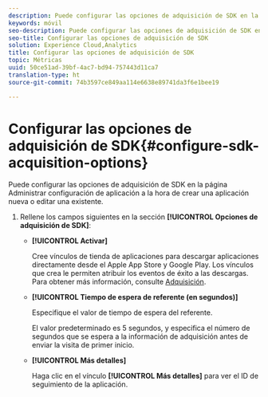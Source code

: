 ```yaml
---
description: Puede configurar las opciones de adquisición de SDK en la página Administrar configuración de aplicación a la hora de crear una aplicación nueva o editar una existente.
keywords: móvil
seo-description: Puede configurar las opciones de adquisición de SDK en la página Administrar configuración de aplicación a la hora de crear una aplicación nueva o editar una existente.
seo-title: Configurar las opciones de adquisición de SDK
solution: Experience Cloud,Analytics
title: Configurar las opciones de adquisición de SDK
topic: Métricas
uuid: 50ce51ad-39bf-4ac7-bd94-757443d11ca7
translation-type: ht
source-git-commit: 74b3597ce849aa114e6638e89741da3f6e1bee19

---
```



# Configurar las opciones de adquisición de SDK{#configure-sdk-acquisition-options}

Puede configurar las opciones de adquisición de SDK en la página Administrar configuración de aplicación a la hora de crear una aplicación nueva o editar una existente.

1. Rellene los campos siguientes en la sección **[!UICONTROL Opciones de adquisición de SDK]**:

   * **[!UICONTROL Activar]**

      Cree vínculos de tienda de aplicaciones para descargar aplicaciones directamente desde el Apple App Store y Google Play. Los vínculos que crea le permiten atribuir los eventos de éxito a las descargas. Para obtener más información, consulte [Adquisición](//help/using/acquisition-main/acquisition-main.md).

   * **[!UICONTROL Tiempo de espera de referente (en segundos)]**

      Especifique el valor de tiempo de espera del referente.

      El valor predeterminado es 5 segundos, y especifica el número de segundos que se espera a la información de adquisición antes de enviar la visita de primer inicio.

   * **[!UICONTROL Más detalles]**

      Haga clic en el vínculo **[!UICONTROL Más detalles]** para ver el ID de seguimiento de la aplicación.
